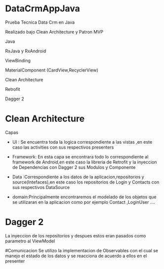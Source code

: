 # DataCrmAppJava
Prueba Tecnica Data Crm en Java

Realizado bajo Clean Architecture y Patron MVP

Java

RxJava y RxAndroid

ViewBinding 

MaterialComponent (CardView,RecyclerView)

Clean Architecture

Retrofit

Dagger 2

# Clean Architecture
Capas
- UI : Se encuentra toda la logica correspondiente a las vistas ,en este caso las activities con sus respectivos presenters

- Framework:  En esta capa se encontrara todo lo correspondiente al framework de Android,en este caso la libreria de Retrofit y la inyeccion de Dependencias con Dagger 2 sus Modulos y Componente 

- Data :Correspondiente a los datos de la aplicacion,repositorios y source(Intefaces),en este caso los repositorios de Login y Contacts con sus respectivos DataSource

- domain:Principalmente encontraremos el modelado de los objetos que se utilizaran en la aplicacion como por ejemplo Contact ,LoginUser ....

# Dagger 2 
La inyeccion de los repositorios y despues estos eran pasados como parametro al ViewModel

#Comunicacion
Se utilizo la implementacion de Observables con el cual se manejo el estado de los datos y se reacciona de acuerdo a ellos en el presenter 


